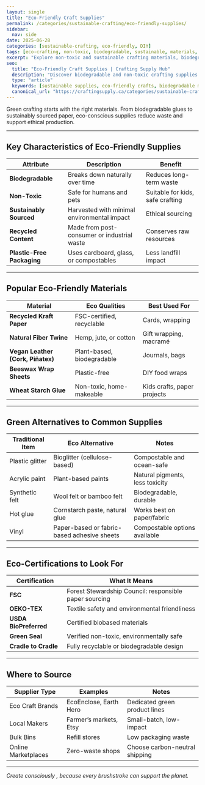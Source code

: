 ```yaml
---
layout: single
title: "Eco-Friendly Craft Supplies"
permalink: /categories/sustainable-crafting/eco-friendly-supplies/
sidebar:
  nav: side
date: 2025-06-28
categories: [sustainable-crafting, eco-friendly, DIY]
tags: [eco-crafting, non-toxic, biodegradable, sustainable, materials, supplies]
excerpt: "Explore non-toxic and sustainable crafting materials, biodegradable alternatives, and how to source eco-conscious supplies for greener creativity."
seo:
  title: "Eco-Friendly Craft Supplies | Crafting Supply Hub"
  description: "Discover biodegradable and non-toxic crafting supplies for a cleaner, greener creative process."
  type: "article"
  keywords: [sustainable supplies, eco-friendly crafts, biodegradable materials, non-toxic glue]
  canonical_url: "https://craftingsupply.ca/categories/sustainable-crafting/eco-friendly-supplies/"
---
```


Green crafting starts with the right materials. From biodegradable glues to sustainably sourced paper, eco-conscious supplies reduce waste and support ethical production.

---

## Key Characteristics of Eco-Friendly Supplies

| Attribute | Description | Benefit |
|----------|-------------|---------|
| **Biodegradable** | Breaks down naturally over time | Reduces long-term waste |
| **Non-Toxic** | Safe for humans and pets | Suitable for kids, safe crafting |
| **Sustainably Sourced** | Harvested with minimal environmental impact | Ethical sourcing |
| **Recycled Content** | Made from post-consumer or industrial waste | Conserves raw resources |
| **Plastic-Free Packaging** | Uses cardboard, glass, or compostables | Less landfill impact |

---

## Popular Eco-Friendly Materials

| Material | Eco Qualities | Best Used For |
|----------|---------------|----------------|
| **Recycled Kraft Paper** | FSC-certified, recyclable | Cards, wrapping |
| **Natural Fiber Twine** | Hemp, jute, or cotton | Gift wrapping, macramé |
| **Vegan Leather (Cork, Piñatex)** | Plant-based, biodegradable | Journals, bags |
| **Beeswax Wrap Sheets** | Plastic-free | DIY food wraps |
| **Wheat Starch Glue** | Non-toxic, home-makeable | Kids crafts, paper projects |

---

## Green Alternatives to Common Supplies

| Traditional Item | Eco Alternative | Notes |
|------------------|------------------|-------|
| Plastic glitter | Bioglitter (cellulose-based) | Compostable and ocean-safe |
| Acrylic paint | Plant-based paints | Natural pigments, less toxicity |
| Synthetic felt | Wool felt or bamboo felt | Biodegradable, durable |
| Hot glue | Cornstarch paste, natural glue | Works best on paper/fabric |
| Vinyl | Paper-based or fabric-based adhesive sheets | Compostable options available |

---

## Eco-Certifications to Look For

| Certification | What It Means |
|---------------|----------------|
| **FSC** | Forest Stewardship Council: responsible paper sourcing |
| **OEKO-TEX** | Textile safety and environmental friendliness |
| **USDA BioPreferred** | Certified biobased materials |
| **Green Seal** | Verified non-toxic, environmentally safe |
| **Cradle to Cradle** | Fully recyclable or biodegradable design |

---

## Where to Source

| Supplier Type | Examples | Notes |
|---------------|----------|-------|
| Eco Craft Brands | EcoEnclose, Earth Hero | Dedicated green product lines |
| Local Makers | Farmer’s markets, Etsy | Small-batch, low-impact |
| Bulk Bins | Refill stores | Low packaging waste |
| Online Marketplaces | Zero-waste shops | Choose carbon-neutral shipping |

---

*Create consciously ,  because every brushstroke can support the planet.*

